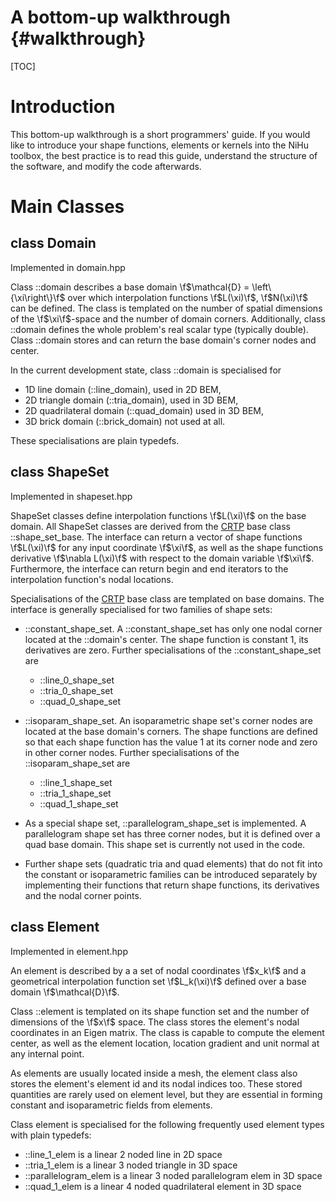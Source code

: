 A bottom-up walkthrough {#walkthrough}
=======================

[CRTP]:http://en.wikipedia.org/wiki/Curiously_recurring_template_pattern

[TOC]

Introduction
============

This bottom-up walkthrough is a short programmers' guide.  If you would like to introduce your shape functions, elements or kernels into the NiHu toolbox, the best practice is to read this guide, understand the structure of the software, and modify the code afterwards.

Main Classes 
============

class Domain
------------

Implemented in domain.hpp

Class ::domain describes a base domain \f$\mathcal{D} = \left\{\xi\right\}\f$ over which interpolation functions \f$L(\xi)\f$, \f$N(\xi)\f$ can be defined.
The class is templated on the number of spatial dimensions of the \f$\xi\f$-space and the number of domain corners.
Additionally, class ::domain defines the whole problem's real scalar type (typically double).
Class ::domain stores and can return the base domain's corner nodes and center.

In the current development state, class ::domain is specialised for
- 1D line domain (::line_domain), used in 2D BEM,
- 2D triangle domain (::tria_domain), used in 3D BEM,
- 2D quadrilateral domain (::quad_domain) used in 3D BEM,
- 3D brick domain (::brick_domain) not used at all.

These specialisations are plain typedefs.


class ShapeSet
--------------

Implemented in shapeset.hpp

ShapeSet classes define interpolation functions \f$L(\xi)\f$ on the base domain. All ShapeSet classes are derived from the [CRTP] base class ::shape_set_base. The interface can return a vector of shape functions \f$L(\xi)\f$ for any input coordinate \f$\xi\f$, as well as the shape functions derivative \f$\nabla L(\xi)\f$ with respect to the domain variable \f$\xi\f$. Furthermore, the interface can return begin and end iterators to the interpolation function's nodal locations.

Specialisations of the [CRTP] base class are templated on base domains. The interface is generally specialised for two families of shape sets:
- ::constant_shape_set. A ::constant_shape_set has only one nodal corner located at the ::domain's center. The shape function is constant 1, its derivatives are zero. Further specialisations of the ::constant_shape_set are
	+ ::line_0_shape_set
	+ ::tria_0_shape_set
	+ ::quad_0_shape_set
- ::isoparam_shape_set. An isoparametric shape set's corner nodes are located at the base domain's corners. The shape functions are defined so that each shape function has the value 1 at its corner node and zero in other corner nodes. Further specialisations of the ::isoparam_shape_set are
	+ ::line_1_shape_set
	+ ::tria_1_shape_set
	+ ::quad_1_shape_set

- As a special shape set, ::parallelogram_shape_set is implemented. A parallelogram shape set has three corner nodes, but it is defined over a quad base domain. This shape set is currently not used in the code.
- Further shape sets (quadratic tria and quad elements) that do not fit into the constant or isoparametric families can be introduced separately by implementing their functions that return shape functions, its derivatives and the nodal corner points.
	

class Element
-------------

Implemented in element.hpp

An element is described by a a set of nodal coordinates \f$x_k\f$ and a geometrical interpolation function set \f$L_k(\xi)\f$ defined over a base domain \f$\mathcal{D}\f$.

Class ::element is templated on its shape function set and the number of dimensions of the \f$x\f$ space. The class stores the element's nodal coordinates in an Eigen matrix. The class is capable to compute the element center, as well as the element location, location gradient and unit normal at any internal point.

As elements are usually located inside a mesh, the element class also stores the element's element id and its nodal indices too. These stored quantities are rarely used on element level, but they are essential in forming constant and isoparametric fields from elements.

Class element is specialised for the following frequently used element types with plain typedefs:
- ::line_1_elem is a linear 2 noded line in 2D space
- ::tria_1_elem is a linear 3 noded triangle in 3D space
- ::parallelogram_elem is a linear 3 noded parallelogram elem in 3D space
- ::quad_1_elem is a linear 4 noded quadrilateral element in 3D space
